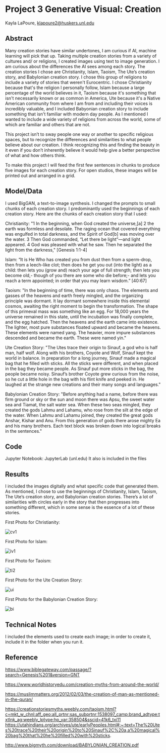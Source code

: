 # Project 3 Generative Visual: Creation

Kayla LaPoure, klapoure2@huskers.unl.edu

## Abstract

Many creation stories have similar undertones, I am curious if AI, machine learning will pick that up. Taking multiple creation stories from a variety of cultures and/ or religions, I created images using text to image generation. I am curious about the differences the AI sees among each story. The creation stories I chose are Christianity, Islam, Taoism, The Ute’s creation story, and Babylonian creation story. I chose this group of religions to include a variety of stories that weren't Eurocentric. I chose Christianity because that's the religion I personally follow, Islam because a large percentage of the world believes in it, Taoism because it's something that isn't necessarily known or as common in America, Ute because it's a Native American community from where I am from and including their voices is incredibly valuable, and I included Babyonian creation story to include something that isn't familiar with modern day people. As I mentioned I wanted to include a wide variety of religions from across the world, some of which are familiar and others that are not. 

This project isn’t to sway people one way or another to specific religious spaces, but to recognize the differences and similarities to what people believe about our creation. I think recognizing this and finding the beauty in it even if you don’t inherently believe it would help give a better perspective of what and how others think. 

To make this project I will feed the first few sentences in chunks to produce five images for each creation story. For open studios, these images will be printed out and arranged in a grid. 


## Model/Data

I used BigGAN, a text-to-image synthesis. 
I changed the prompts to small chunks of each creation story. I predominantly used the beginnings of each creation story. Here are the chunks of each creation story that I used:

Christianity: "1 In the beginning, when God created the universe,[a] 2 the earth was formless and desolate. The raging ocean that covered everything was engulfed in total darkness, and the Spirit of God[b] was moving over the water. 3 Then God commanded, “Let there be light”—and light appeared. 4 God was pleased with what he saw. Then he separated the light from the darkness," [Genesis 1:1-4]

Islam: “It is He Who has created you from dust then from a sperm-drop, then from a leech-like clot; then does he get you out (into the light) as a child: then lets you (grow and) reach your age of full strength; then lets you become old,- though of you there are some who die before;- and lets you reach a term appointed; in order that you may learn wisdom.” [40:67]

Taoism: "In the beginning of time, there was only chaos. The elements and gasses of the heavens and earth freely mingled, and the organizing principle was dormant. It lay dormant somewhere inside this elemental cosmos, awaiting the right moment to begin the transformation. The shape of this primeval mass was something like an egg.
For 18,000 years the universe remained in this state, until the incubation was finally complete, and the egg hatched. Then the heavens and the earth came into existence. The lighter, most pure substances floated upward and became the heavens. These elements were named yang. The heavier, more impure substances descended and became the earth. These were named yin."

Ute Creation Story: "The Utes trace their origin to Sinauf, a god who is half man, half wolf. Along with his brothers, Coyote and Wolf, Sinauf kept the world in balance. In preparation for a long journey, Sinauf made a magical bag that he filled with sticks. All the sticks were different, and when placed in the bag they became people. As Sinauf put more sticks in the bag, the people became noisy. Sinauf’s brother Coyote grew curious from the noise, so he cut a little hole in the bag with his flint knife and peeked in. He laughed at the strange new creations and their many songs and languages." 

Babylonian Creation Story: "Before anything had a name, before there was firm ground or sky or the sun and moon there was Apsu, the sweet water sea and Tiamat, the salt water sea. When these two seas mingled, they created the gods Lahmu and Lahamu, who rose from the silt at the edge of the water. When Lahmu and Lahamu joined, they created the great gods Anshar, Kishar and Anu. From this generation of gods there arose mighty Ea and his many brothers.
Each text block was broken down into logical breaks in the sentences."

## Code

Jupyter Notebook: JupyterLab (unl.edu)
It also is included in the files

## Results

I included the images digitally and what specific code that generated them. As mentioned, I chose to use the beginnings of Christianity, Islam, Taoism, The Ute’s creation story, and Babylonian creation stories. 
There’s a lot of similarities with circles early in the story that then progresses into something different, which in some sense is the essence of a lot of these stories. 

First Photo for Christianity:

![cv1](https://user-images.githubusercontent.com/78117204/166503270-372396fd-a50c-4f70-a8eb-f80b299f0d55.jpg)

First Photo for Islam:

![iv1](https://user-images.githubusercontent.com/78117204/166503340-17095e6a-4aed-4757-a0ba-dfbceb49720a.jpg)


First Photo for Taoism:

![ti2](https://user-images.githubusercontent.com/78117204/166503367-f7dc23c9-4719-4b66-b741-f8023018970c.jpg)


First Photo for the Ute Creation Story:

![ui](https://user-images.githubusercontent.com/78117204/166503402-910859cd-64b2-4e16-8144-d1a7bc2a58f0.jpg)


First Photo for the Babylonian Creation Story:

![bi](https://user-images.githubusercontent.com/78117204/166503430-19675cc6-7e80-45df-9ef7-75e92790f1c7.jpg)


## Technical Notes

I included the elements used to create each image; in order to create it, include it in the folder when you run it. 

## Reference

https://www.biblegateway.com/passage/?search=Genesis%201&version=GNT

https://www.worldhistoryedu.com/creation-myths-from-around-the-world/

https://muslimmatters.org/2012/02/03/the-creation-of-man-as-mentioned-in-the-quran/

https://creationstoriesmyths.weebly.com/taoism.html?c=mkt_w_chnl:aff_geo:all_prtnr:sas_subprtnr:1538097_camp:brand_adtype:txtlnk_ag:weebly_lptype:hp_var:358504&sscid=41k6_txi11
https://utahindians.org/archives/ute/earlyPeoples.html#:~:text=The%20Utes%20trace%20their%20origin%20to%20Sinauf%2C%20a,a%20magical%20bag%20that%20he%20filled%20with%20sticks.

http://www.bigmyth.com/download/BABYLONIAN_CREATION.pdf
